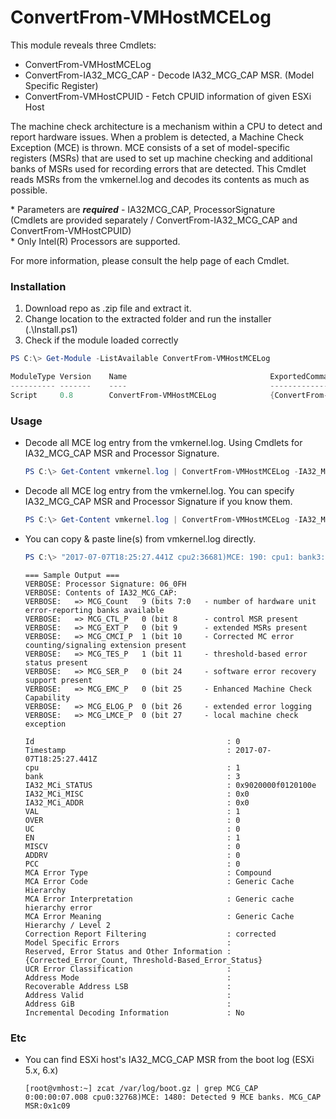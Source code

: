 # ConvertFrom-VMHostMCELog

This module reveals three Cmdlets:
  * ConvertFrom-VMHostMCELog
  * ConvertFrom-IA32\_MCG\_CAP - Decode IA32\_MCG\_CAP MSR. (Model Specific Register)
  * ConvertFrom-VMHostCPUID - Fetch CPUID information of given ESXi Host

The machine check architecture is a mechanism within a CPU to detect and report hardware issues. When a problem is detected, a Machine Check Exception (MCE) is thrown.
MCE consists of a set of model-specific registers (MSRs) that are used to set up machine checking and additional banks of MSRs used for recording errors that are detected.
This Cmdlet reads MSRs from the vmkernel.log and decodes its contents as much as possible.

\* Parameters are ***required*** - IA32MCG_CAP, ProcessorSignature  
  (Cmdlets are provided separately / ConvertFrom-IA32\_MCG\_CAP and ConvertFrom-VMHostCPUID)  
\* Only Intel(R) Processors are supported.

For more information, please consult the help page of each Cmdlet.



### Installation

1. Download repo as .zip file and extract it.
2. Change location to the extracted folder and run the installer (.\Install.ps1)
3. Check if the module loaded correctly

```powershell
PS C:\> Get-Module -ListAvailable ConvertFrom-VMHostMCELog

ModuleType Version    Name                                ExportedCommands
---------- -------    ----                                ----------------
Script     0.8        ConvertFrom-VMHostMCELog            {ConvertFrom-VMHostCPUID, ConvertFrom-IA32_MCG_CAP, ConvertFrom-VMHostMCELog}
```



### Usage

- Decode all MCE log entry from the vmkernel.log. Using Cmdlets for IA32_MCG_CAP MSR and Processor Signature.

  ```powershell
  PS C:\> Get-Content vmkernel.log | ConvertFrom-VMHostMCELog -IA32_MCG_CAP (ConvertFrom-IA32_MCG_CAP 0x1c09) -ProcessorSignature (ConvertFrom-VMHostCPUID vmhost.example.com -ProcessorSignature)
  ```


- Decode all MCE log entry from the vmkernel.log. You can specify IA32_MCG_CAP MSR and Processor Signature if you know them.

  ```powershell
  PS C:\> Get-Content vmkernel.log | ConvertFrom-VMHostMCELog -IA32_MCG_CAP 0x1c09 -ProcessorSignature 06_0FH
  ```


- You can copy & paste line(s) from vmkernel.log directly.

  ```powershell
  PS C:\> "2017-07-07T18:25:27.441Z cpu2:36681)MCE: 190: cpu1: bank3: status=0x9020000f0120100e: (VAL=1, OVFLW=0, UC=1, EN=1, PCC=1, S=0, AR=0), Addr:0x0 (invalid), Misc:0x0 (invalid)" | ConvertFrom-VMHostMCELog -IA32_MCG_CAP 0x1c09 -ProcessorSignature 06_0FH -Verbose
  ```
  ```
  === Sample Output ===
  VERBOSE: Processor Signature: 06_0FH
  VERBOSE: Contents of IA32_MCG_CAP:
  VERBOSE:   => MCG_Count   9 (bits 7:0   - number of hardware unit error-reporting banks available
  VERBOSE:   => MCG_CTL_P   0 (bit 8      - control MSR present
  VERBOSE:   => MCG_EXT_P   0 (bit 9      - extended MSRs present
  VERBOSE:   => MCG_CMCI_P  1 (bit 10     - Corrected MC error counting/signaling extension present
  VERBOSE:   => MCG_TES_P   1 (bit 11     - threshold-based error status present
  VERBOSE:   => MCG_SER_P   0 (bit 24     - software error recovery support present
  VERBOSE:   => MCG_EMC_P   0 (bit 25     - Enhanced Machine Check Capability
  VERBOSE:   => MCG_ELOG_P  0 (bit 26     - extended error logging
  VERBOSE:   => MCG_LMCE_P  0 (bit 27     - local machine check exception

  Id                                           : 0
  Timestamp                                    : 2017-07-07T18:25:27.441Z
  cpu                                          : 1
  bank                                         : 3
  IA32_MCi_STATUS                              : 0x9020000f0120100e
  IA32_MCi_MISC                                : 0x0
  IA32_MCi_ADDR                                : 0x0
  VAL                                          : 1
  OVER                                         : 0
  UC                                           : 0
  EN                                           : 1
  MISCV                                        : 0
  ADDRV                                        : 0
  PCC                                          : 0
  MCA Error Type                               : Compound
  MCA Error Code                               : Generic Cache Hierarchy
  MCA Error Interpretation                     : Generic cache hierarchy error
  MCA Error Meaning                            : Generic Cache Hierarchy / Level 2
  Correction Report Filtering                  : corrected
  Model Specific Errors                        :
  Reserved, Error Status and Other Information : {Corrected_Error_Count, Threshold-Based_Error_Status}
  UCR Error Classification                     :
  Address Mode                                 :
  Recoverable Address LSB                      :
  Address Valid                                :
  Address GiB                                  :
  Incremental Decoding Information             : No
  ```



### Etc

- You can find ESXi host's IA32_MCG_CAP MSR from the boot log (ESXi 5.x, 6.x)
  ```shell
  [root@vmhost:~] zcat /var/log/boot.gz | grep MCG_CAP
  0:00:00:07.008 cpu0:32768)MCE: 1480: Detected 9 MCE banks. MCG_CAP MSR:0x1c09
  ```
